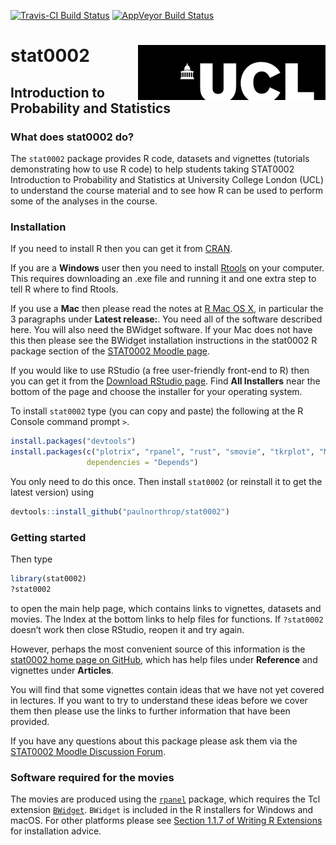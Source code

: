 
<!-- README.md is generated from README.Rmd. Please edit that file -->

[![Travis-CI Build
Status](https://travis-ci.org/paulnorthrop/stat0002.svg?branch=master)](https://travis-ci.org/paulnorthrop/stat0002)
[![AppVeyor Build
Status](https://ci.appveyor.com/api/projects/status/github/paulnorthrop/stat0002?branch=master&svg=true)](https://ci.appveyor.com/project/paulnorthrop/stat0002)

# stat0002 <img src="standalone.png" align="right" />

## Introduction to Probability and Statistics

### What does stat0002 do?

The `stat0002` package provides R code, datasets and vignettes
(tutorials demonstrating how to use R code) to help students taking
STAT0002 Introduction to Probability and Statistics at University
College London (UCL) to understand the course material and to see how R
can be used to perform some of the analyses in the course.

### Installation

If you need to install R then you can get it from
[CRAN](https://cran.r-project.org/).

If you are a **Windows** user then you need to install
[Rtools](https://cran.r-project.org/bin/windows/Rtools/) on your
computer. This requires downloading an .exe file and running it and one
extra step to tell R where to find Rtools.

If you use a **Mac** then please read the notes at [R Mac OS
X](https://cran.r-project.org/bin/macosx/), in particular the 3
paragraphs under **Latest release:**. You need all of the software
described here. You will also need the BWidget software. If your Mac
does not have this then please see the BWidget installation instructions
in the stat0002 R package section of the [STAT0002 Moodle
page](https://moodle.ucl.ac.uk/course/view.php?id=8579).

If you would like to use RStudio (a free user-friendly front-end to R)
then you can get it from the [Download RStudio
page](https://www.rstudio.com/products/rstudio/download/). Find **All
Installers** near the bottom of the page and choose the installer for
your operating system.

To install `stat0002` type (you can copy and paste) the following at the
R Console command prompt `>`.

``` r
install.packages("devtools")
install.packages(c("plotrix", "rpanel", "rust", "smovie", "tkrplot", "MASS", "knitr", "distributions3", "SuppDists"), 
                 dependencies = "Depends")
```

You only need to do this once. Then install `stat0002` (or reinstall it
to get the latest version) using

``` r
devtools::install_github("paulnorthrop/stat0002")
```

### Getting started

Then type

``` r
library(stat0002)
?stat0002
```

to open the main help page, which contains links to vignettes, datasets
and movies. The Index at the bottom links to help files for functions.
If `?stat0002` doesn’t work then close RStudio, reopen it and try again.

However, perhaps the most convenient source of this information is the
[stat0002 home page on
GitHub](https://paulnorthrop.github.io/stat0002/), which has help files
under **Reference** and vignettes under **Articles**.

You will find that some vignettes contain ideas that we have not yet
covered in lectures. If you want to try to understand these ideas before
we cover them then please use the links to further information that have
been provided.

If you have any questions about this package please ask them via the
[STAT0002 Moodle Discussion
Forum](https://moodle.ucl.ac.uk/mod/hsuforum/view.php?id=866683).

### Software required for the movies

The movies are produced using the
[`rpanel`](https://cran.r-project.org/package=rpanel) package, which
requires the Tcl extension
[`BWidget`](https://sourceforge.net/projects/tcllib/files/BWidget/).
`BWidget` is included in the R installers for Windows and macOS. For
other platforms please see [Section 1.1.7 of Writing R
Extensions](https://cran.r-project.org/doc/manuals/r-devel/R-exts.html#Non_002dR-scripts-in-packages)
for installation advice.
